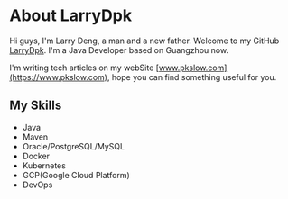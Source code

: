 # About LarryDpk

Hi guys, I'm Larry Deng, a man and a new father. Welcome to my GitHub [LarryDpk](https://github.com/LarryDpk/LarryDpk). I'm a Java Developer based on Guangzhou now.

I'm writing tech articles on my webSite [www.pkslow.com](https://www.pkslow.com), hope you can find something useful for you.

## My Skills
- Java
- Maven
- Oracle/PostgreSQL/MySQL
- Docker
- Kubernetes
- GCP(Google Cloud Platform)
- DevOps

